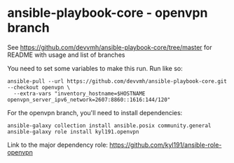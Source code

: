 # ansible-playbook-core - openvpn branch

See https://github.com/devvmh/ansible-playbook-core/tree/master for README with usage and list of branches

You need to set some variables to make this run. Run like so:

    ansible-pull --url https://github.com/devvmh/ansible-playbook-core.git --checkout openvpn \
      --extra-vars "inventory_hostname=$HOSTNAME openvpn_server_ipv6_network=2607:8860::1616:144/120"

For the openvpn branch, you'll need to install dependencies:

    ansible-galaxy collection install ansible.posix community.general
    ansible-galaxy role install kyl191.openvpn

Link to the major dependency role: https://github.com/kyl191/ansible-role-openvpn
